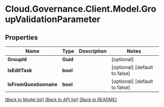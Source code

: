 # Cloud.Governance.Client.Model.GroupValidationParameter
## Properties

Name | Type | Description | Notes
------------ | ------------- | ------------- | -------------
**GroupId** | **Guid** |  | [optional] 
**IsEditTask** | **bool** |  | [optional] [default to false]
**IsFromQuestionnaire** | **bool** |  | [optional] [default to false]

[[Back to Model list]](../README.md#documentation-for-models) [[Back to API list]](../README.md#documentation-for-api-endpoints) [[Back to README]](../README.md)

